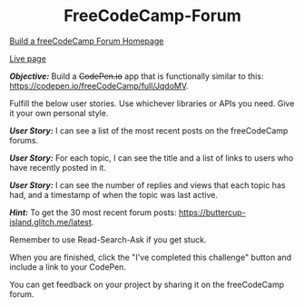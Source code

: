 # <center>FreeCodeCamp-Forum</center>
<a href="https://www.freecodecamp.org/learn/coding-interview-prep/take-home-projects/build-a-freecodecamp-forum-homepage" target="_blank">Build a freeCodeCamp Forum Homepage</a>

<a href="https://cselko.offyoucode.co.uk/fcc/take_home/forum/" target="_blank">Live page</a>

_**Objective:**_ Build a <del>CodePen.io</del> app that is functionally similar to this: https://codepen.io/freeCodeCamp/full/JqdoMV.

Fulfill the below user stories. Use whichever libraries or APIs you need. Give it your own personal style.

_**User Story:**_ I can see a list of the most recent posts on the freeCodeCamp forums.

_**User Story:**_ For each topic, I can see the title and a list of links to users who have recently posted in it.

_**User Story:**_ I can see the number of replies and views that each topic has had, and a timestamp of when the topic was last active.

_**Hint:**_ To get the 30 most recent forum posts: https://buttercup-island.glitch.me/latest.

Remember to use Read-Search-Ask if you get stuck.

When you are finished, click the "I've completed this challenge" button and include a link to your CodePen.

You can get feedback on your project by sharing it on the freeCodeCamp forum.
